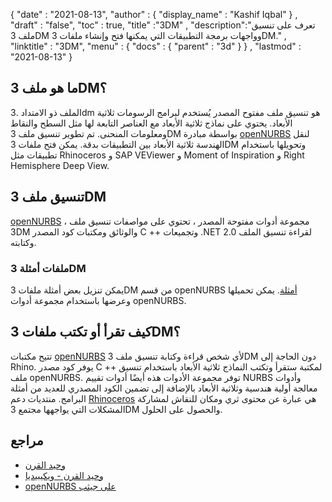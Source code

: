 {
  "date" : "2021-08-13",
  "author" : {
    "display_name" : "Kashif Iqbal"
} ,
  "draft" : "false",
  "toc" : true,
  "title" :"3DM" ,
  "description":"تعرف على تنسيق ملف 3DM وواجهات برمجة التطبيقات التي يمكنها فتح وإنشاء ملفات 3DM." ,
  "linktitle" : "3DM",
  "menu" : {
    "docs" : {
      "parent" : "3d"
}
} ,
  "lastmod" : "2021-08-13"
}

## ما هو ملف 3DM؟

الملف ذو الامتداد .3dm هو تنسيق ملف مفتوح المصدر يُستخدم لبرامج الرسومات ثلاثية الأبعاد. يحتوي على نماذج ثلاثية الأبعاد مع العناصر التابعة لها مثل السطح والنقاط ومعلومات المنحنى. تم تطوير تنسيق ملف 3DM بواسطة مبادرة [openNURBS](https://github.com/mcneel/opennurbs) لنقل الهندسة ثلاثية الأبعاد بين التطبيقات بدقة. يمكن فتح ملفات 3DM وتحويلها باستخدام تطبيقات مثل Rhinoceros و SAP VEViewer و Moment of Inspiration و Right Hemisphere Deep View.

## تنسيق ملف 3DM

[openNURBS](https://github.com/mcneel/opennurbs) ، مجموعة أدوات مفتوحة المصدر ، تحتوي على مواصفات تنسيق ملف 3DM والوثائق ومكتبات كود المصدر C ++ وتجميعات .NET 2.0 لقراءة تنسيق الملف وكتابته.

### ملفات أمثلة 3DM

يمكن تنزيل بعض أمثلة ملفات 3DM من قسم openNURBS [أمثلة](https://github.com/mcneel/opennurbs/tree/7.x/example_files). يمكن تحميلها وعرضها باستخدام مجموعة أدوات openNURBS.

## كيف تقرأ أو تكتب ملفات 3DM؟

تتيح مكتبات [openNURBS](https://github.com/mcneel/opennurbs) لأي شخص قراءة وكتابة تنسيق ملف 3DM دون الحاجة إلى Rhino. يوفر كود مصدر C ++ لمكتبة ستقرأ وتكتب النماذج ثلاثية الأبعاد باستخدام تنسيق ملف openNURBS. توفر مجموعة الأدوات هذه أيضًا أدوات تقييم NURBS وأدوات معالجة أولية هندسية وثلاثية الأبعاد بالإضافة إلى تضمين الكود المصدري للعديد من أمثلة البرامج. منتديات دعم [Rhinoceros](https://discourse.mcneel.com/c/opennurbs/6) هي عبارة عن محتوى ثري ومكان للنقاش لمشاركة المشكلات التي يواجهها مجتمع 3DM والحصول على الحلول.

## مراجع ##

* [وحيد القرن](https://www.rhino3d.com/download/openNURBS)
* [وحيد القرن - ويكيبيديا](https://en.wikipedia.org/wiki/Rhinoceros_3D)
* [openNURBS على جيثب](https://github.com/mcneel/opennurbs)

